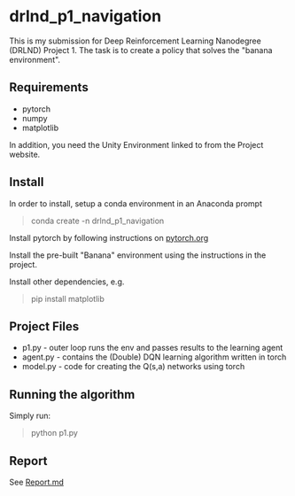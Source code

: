 # drlnd_p1_navigation
This is my submission for Deep Reinforcement Learning Nanodegree (DRLND) Project 1.  The task is to create a policy that solves the "banana environment".

## Requirements

* pytorch
* numpy
* matplotlib

In addition, you need the Unity Environment linked to from the Project website.

## Install

In order to install, setup a conda environment in an Anaconda prompt

> conda create -n drlnd_p1_navigation

Install pytorch by following instructions on [pytorch.org](https://pytorch.org/)

Install the pre-built "Banana" environment using the instructions in the project.

Install other dependencies, e.g. 

> pip install matplotlib

## Project Files

* p1.py - outer loop runs the env and passes results to the learning agent
* agent.py - contains the (Double) DQN learning algorithm written in torch
* model.py - code for creating the Q(s,a) networks using torch

## Running the algorithm

Simply run:

> python p1.py

## Report

See [Report.md](Report.md)